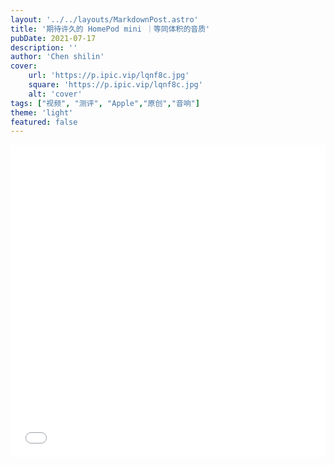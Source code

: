 ```yaml
---
layout: '../../layouts/MarkdownPost.astro'
title: '期待许久的 HomePod mini ｜等同体积的音质'
pubDate: 2021-07-17
description: ''
author: 'Chen shilin'
cover:
    url: 'https://p.ipic.vip/lqnf8c.jpg'
    square: 'https://p.ipic.vip/lqnf8c.jpg'
    alt: 'cover'
tags: ["视频", "测评", "Apple","原创","音响"]
theme: 'light'
featured: false
---
```


<div align="center">
  <iframe src="//player.bilibili.com/player.html?aid=761639227&bvid=BV1264y147xw&cid=371243770&p=1" scrolling="no" border="0" height="500" width="100%" frameborder="no" framespacing="0" allowfullscreen="true"> </iframe>
</div>
